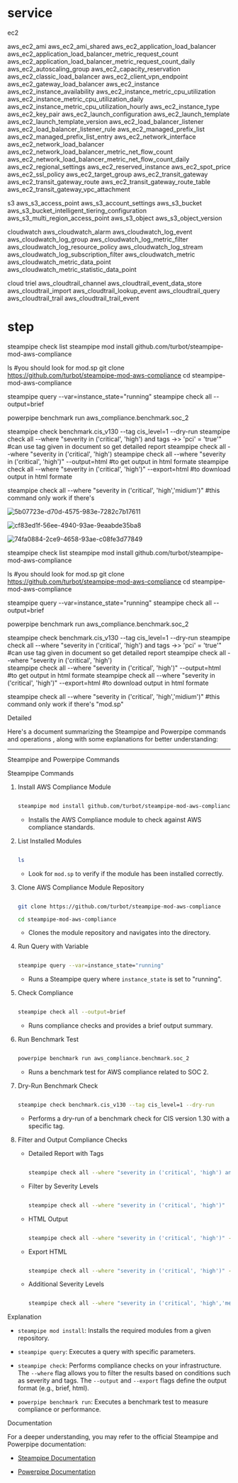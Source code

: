 # service
ec2

aws_ec2_ami
aws_ec2_ami_shared
aws_ec2_application_load_balancer
aws_ec2_application_load_balancer_metric_request_count
aws_ec2_application_load_balancer_metric_request_count_daily
aws_ec2_autoscaling_group
aws_ec2_capacity_reservation
aws_ec2_classic_load_balancer
aws_ec2_client_vpn_endpoint
aws_ec2_gateway_load_balancer
aws_ec2_instance
aws_ec2_instance_availability
aws_ec2_instance_metric_cpu_utilization
aws_ec2_instance_metric_cpu_utilization_daily
aws_ec2_instance_metric_cpu_utilization_hourly
aws_ec2_instance_type
aws_ec2_key_pair
aws_ec2_launch_configuration
aws_ec2_launch_template
aws_ec2_launch_template_version
aws_ec2_load_balancer_listener
aws_ec2_load_balancer_listener_rule
aws_ec2_managed_prefix_list
aws_ec2_managed_prefix_list_entry
aws_ec2_network_interface
aws_ec2_network_load_balancer
aws_ec2_network_load_balancer_metric_net_flow_count
aws_ec2_network_load_balancer_metric_net_flow_count_daily
aws_ec2_regional_settings
aws_ec2_reserved_instance
aws_ec2_spot_price
aws_ec2_ssl_policy
aws_ec2_target_group
aws_ec2_transit_gateway
aws_ec2_transit_gateway_route
aws_ec2_transit_gateway_route_table
aws_ec2_transit_gateway_vpc_attachment

s3
aws_s3_access_point
aws_s3_account_settings
aws_s3_bucket
aws_s3_bucket_intelligent_tiering_configuration
aws_s3_multi_region_access_point
aws_s3_object
aws_s3_object_version

cloudwatch
aws_cloudwatch_alarm
aws_cloudwatch_log_event
aws_cloudwatch_log_group
aws_cloudwatch_log_metric_filter
aws_cloudwatch_log_resource_policy
aws_cloudwatch_log_stream
aws_cloudwatch_log_subscription_filter
aws_cloudwatch_metric
aws_cloudwatch_metric_data_point
aws_cloudwatch_metric_statistic_data_point

cloud triel
aws_cloudtrail_channel
aws_cloudtrail_event_data_store
aws_cloudtrail_import
aws_cloudtrail_lookup_event
aws_cloudtrail_query
aws_cloudtrail_trail
aws_cloudtrail_trail_event


# step
steampipe check list
steampipe mod install github.com/turbot/steampipe-mod-aws-compliance
 
ls #you should look for mod.sp
git clone https://github.com/turbot/steampipe-mod-aws-compliance
cd steampipe-mod-aws-compliance
 
 
steampipe query --var=instance_state="running"
steampipe check all --output=brief
 
powerpipe benchmark run aws_compliance.benchmark.soc_2
 
steampipe check benchmark.cis_v130 --tag cis_level=1 --dry-run
  steampipe check all --where "severity in ('critical', 'high') and tags ->> 'pci' = 'true'" #can use tag given in document so get detailed report
  steampipe check all --where "severity in ('critical', 'high') 
  steampipe check all --where "severity in ('critical', 'high')" --output=html #to get output in html formate
steampipe check all --where "severity in ('critical', 'high')" --export=html #to download output in html formate
 
 
steampipe check all --where "severity in ('critical', 'high','midium')" #this command only work if there's


![5b07723e-d70d-4575-983e-7282c7b17611](https://github.com/user-attachments/assets/1b55aa57-833e-4085-8c93-d4e74113878b)

![cf83ed1f-56ee-4940-93ae-9eaabde35ba8](https://github.com/user-attachments/assets/070c0d99-84df-475c-9c9f-08213a78b466)


![74fa0884-2ce9-4658-93ae-c08fe3d77849](https://github.com/user-attachments/assets/b48a8d38-87aa-47c0-91c3-b9372de079aa)


steampipe check list 
 steampipe mod install github.com/turbot/steampipe-mod-aws-compliance 

  

  

ls #you should look for mod.sp 
 git clone https://github.com/turbot/steampipe-mod-aws-compliance 
 cd steampipe-mod-aws-compliance 

  

  

steampipe query --var=instance_state="running" 
 steampipe check all --output=brief 

  

powerpipe benchmark run aws_compliance.benchmark.soc_2 

  

steampipe check benchmark.cis_v130 --tag cis_level=1 --dry-run 
   steampipe check all --where "severity in ('critical', 'high') and tags ->> 'pci' = 'true'" #can use tag given in document so get detailed report 
   steampipe check all --where "severity in ('critical', 'high')  
   steampipe check all --where "severity in ('critical', 'high')" --output=html #to get output in html formate 
 steampipe check all --where "severity in ('critical', 'high')" --export=html #to download output in html formate 

  

  

steampipe check all --where "severity in ('critical', 'high','midium')" #this command only work if there's "mod.sp" 

 
 
Detailed 
 
Here's a document summarizing the Steampipe and Powerpipe commands and operations , along with some explanations for better understanding: 

  

--- 

  

 Steampipe and Powerpipe Commands 

  

 Steampipe Commands 

  

1. Install AWS Compliance Module 

   ```bash 

   steampipe mod install github.com/turbot/steampipe-mod-aws-compliance 

   ``` 

   - Installs the AWS Compliance module to check against AWS compliance standards. 

  

2. List Installed Modules 

   ```bash 

   ls 

   ``` 

   - Look for `mod.sp` to verify if the module has been installed correctly. 

  

3. Clone AWS Compliance Module Repository 

   ```bash 

   git clone https://github.com/turbot/steampipe-mod-aws-compliance 

   cd steampipe-mod-aws-compliance 

   ``` 

   - Clones the module repository and navigates into the directory. 

  

4. Run Query with Variable 

   ```bash 

   steampipe query --var=instance_state="running" 

   ``` 

   - Runs a Steampipe query where `instance_state` is set to "running". 

  

5. Check Compliance 

   ```bash 

   steampipe check all --output=brief 

   ``` 

   - Runs compliance checks and provides a brief output summary. 

  

6. Run Benchmark Test 

   ```bash 

   powerpipe benchmark run aws_compliance.benchmark.soc_2 

   ``` 

   - Runs a benchmark test for AWS compliance related to SOC 2. 

  

7. Dry-Run Benchmark Check 

   ```bash 

   steampipe check benchmark.cis_v130 --tag cis_level=1 --dry-run 

   ``` 

   - Performs a dry-run of a benchmark check for CIS version 1.30 with a specific tag. 

  

8. Filter and Output Compliance Checks 

   - Detailed Report with Tags 

     ```bash 

     steampipe check all --where "severity in ('critical', 'high') and tags ->> 'pci' = 'true'" 

     ``` 

   - Filter by Severity Levels 

     ```bash 

     steampipe check all --where "severity in ('critical', 'high')" 

     ``` 

   - HTML Output 

     ```bash 

     steampipe check all --where "severity in ('critical', 'high')" --output=html 

     ``` 

   - Export HTML 

     ```bash 

     steampipe check all --where "severity in ('critical', 'high')" --export=html 

     ``` 

   - Additional Severity Levels 

     ```bash 

     steampipe check all --where "severity in ('critical', 'high','medium')" 

     ``` 

  

 Explanation 

  

- `steampipe mod install`: Installs the required modules from a given repository. 

- `steampipe query`: Executes a query with specific parameters. 

- `steampipe check`: Performs compliance checks on your infrastructure. The `--where` flag allows you to filter the results based on conditions such as severity and tags. The `--output` and `--export` flags define the output format (e.g., brief, html). 

- `powerpipe benchmark run`: Executes a benchmark test to measure compliance or performance. 

  

 Documentation 

  

For a deeper understanding, you may refer to the official Steampipe and Powerpipe documentation: 

- [Steampipe Documentation](https://steampipe.io/docs) 

- [Powerpipe Documentation](https://docs.turbot.com/powerpipe) 

   
